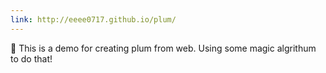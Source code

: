 ```yaml
---
link: http://eeee0717.github.io/plum/
---
```


🌷 This is a demo for creating plum from web. Using some magic algrithum to do that!
